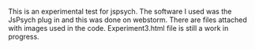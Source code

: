 This is an experimental test for jspsych. The software I used was the JsPsych plug in and this was done on webstorm. There are files attached with images used in the code. Experiment3.html file is still a work in progress. 